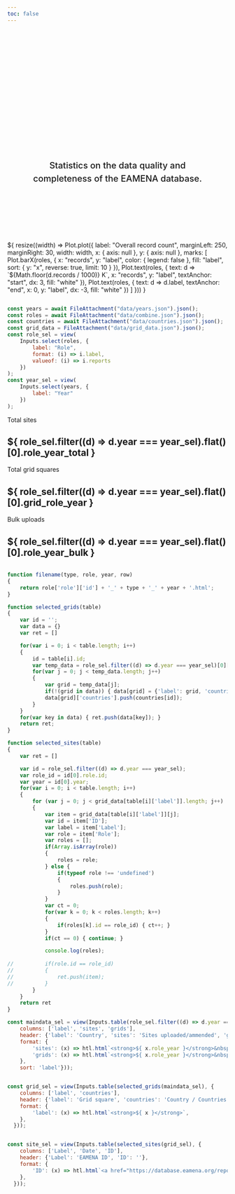 ```yaml
---
toc: false
---
```


<style>

.hero {
  display: flex;
  flex-direction: column;
  align-items: center;
  font-family: var(--sans-serif);
  margin: 4rem 0 8rem;
  text-wrap: balance;
  text-align: center;
}

.hero h1 {
  margin: 2rem 0;
  max-width: none;
  font-size: 14vw;
  font-weight: 900;
  line-height: 1;
  background: linear-gradient(30deg, var(--theme-foreground-focus), currentColor);
  -webkit-background-clip: text;
  -webkit-text-fill-color: transparent;
  background-clip: text;
}

.hero h2 {
  margin: 0;
  max-width: 34em;
  font-size: 20px;
  font-style: initial;
  font-weight: 500;
  line-height: 1.5;
  color: var(--theme-foreground-muted);
}

.nocheckbox td:nth-child(1), .nocheckbox th:nth-child(1) {
  display: none;
}
.nocheckbox td:nth-child(2), .nocheckbox th:nth-child(2) {
  padding-left: 0px;
}

@media (min-width: 640px) {
  .hero h1 {
    font-size: 90px;
  }
}

</style>

<div class="hero">
  <h1>EAMENA Stats</h1>
  <h2>Statistics on the data quality and completeness of the EAMENA database.</h2>
</div>

  <div class="card">${
    resize((width) => Plot.plot({
	label: "Overall record count",
	marginLeft: 250,
	marginRight: 30,
	width: width,
	x: { axis: null },
	y: { axis: null },
	marks: [
		Plot.barX(roles, {
			x: "records",
			y: "label",
			color: { legend: false },
			fill: "label",
			sort: { y: "x", reverse: true, limit: 10 }
		}),
		Plot.text(roles, {
			text: d => `${Math.floor(d.records / 1000)} K`,
			x: "records",
			y: "label",
			textAnchor: "start",
			dx: 3,
			fill: "white"
		}),
		Plot.text(roles, {
			text: d => d.label,
			textAnchor: "end",
			x: 0,
			y: "label",
			dx: -3,
			fill: "white"
		})
	]
    }))
  }</div>

```js

const years = await FileAttachment("data/years.json").json();
const roles = await FileAttachment("data/combine.json").json();
const countries = await FileAttachment("data/countries.json").json();
const grid_data = FileAttachment("data/grid_data.json").json();
const role_sel = view(
	Inputs.select(roles, {
		label: "Role",
		format: (i) => i.label,
		valueof: (i) => i.reports
	})
);
const year_sel = view(
	Inputs.select(years, {
		label: "Year"
	})
);

```

<div class="grid grid-cols-3">
  <div class="card">
	<p> Total sites </p>
	<h2> ${ role_sel.filter((d) => d.year === year_sel).flat()[0].role_year_total } </h2>
  </div>
  <div class="card">
	<p> Total grid squares </p>
	<h2> ${ role_sel.filter((d) => d.year === year_sel).flat()[0].grid_role_year } </h2>
  </div>
  <div class="card">
	<p> Bulk uploads </p>
	<h2> ${ role_sel.filter((d) => d.year === year_sel).flat()[0].role_year_bulk } </h2>
  </div>
</div>

```js

function filename(type, role, year, row)
{
	return role['role']['id'] + '_' + type + '_' + year + '.html';
}

function selected_grids(table)
{
	var id = '';
	var data = {}
	var ret = []

	for(var i = 0; i < table.length; i++)
	{
		id = table[i].id;
		var temp_data = role_sel.filter((d) => d.year === year_sel)[0]['country_role_year'][id]['grids'];
 		for(var j = 0; j < temp_data.length; j++)
		{
			var grid = temp_data[j];
			if(!(grid in data)) { data[grid] = {'label': grid, 'countries': []}; }
			data[grid]['countries'].push(countries[id]);
		}
	}
	for(var key in data) { ret.push(data[key]); }
	return ret;
}

function selected_sites(table)
{
	var ret = []

	var id = role_sel.filter((d) => d.year === year_sel);
	var role_id = id[0].role.id;
	var year = id[0].year;
	for(var i = 0; i < table.length; i++)
	{
		for (var j = 0; j < grid_data[table[i]['label']].length; j++)
		{
			var item = grid_data[table[i]['label']][j];
			var id = item['ID'];
			var label = item['Label'];
			var role = item['Role'];
			var roles = [];
			if(Array.isArray(role))
			{
				roles = role;
			} else {
				if(typeof role !== 'undefined')
				{
					roles.push(role);
				}
			}
			var ct = 0;
			for(var k = 0; k < roles.length; k++)
			{
				if(roles[k].id == role_id) { ct++; }
			}
			if(ct == 0) { continue; }

			console.log(roles);
			
//			if(role.id == role_id)
//			{
//				ret.push(item);
//			}
		}
	}
	return ret
}

const maindata_sel = view(Inputs.table(role_sel.filter((d) => d.year === year_sel).map((d) => d.countries).flat().filter((d) => d.sites.role_year > 0), {
	columns: ['label', 'sites', 'grids'],
	header: {'label': 'Country', 'sites': 'Sites uploaded/ammended', 'grids': 'Grid squares covered'},
	format: {
		'sites': (x) => htl.html`<strong>${ x.role_year }</strong>&nbsp;<a href="${ filename('sites', role_sel.filter((y) => y.year === year_sel).flat()[0], year_sel, '') }"></a>`,
		'grids': (x) => htl.html`<strong>${ x.role_year }</strong>&nbsp;<a href="${ filename('grids', role_sel.filter((y) => y.year === year_sel).flat()[0], year_sel, '') }"></a>`
	},
	sort: 'label'}));

```
<div class="grid grid-cols-2">
<div class="card">

```js

const grid_sel = view(Inputs.table(selected_grids(maindata_sel), {
	columns: ['label', 'countries'],
	header: {'label': 'Grid square', 'countries': 'Country / Countries'},
	format: {
		'label': (x) => htl.html`<strong>${ x }</strong>`,
	},
  }));

```

</div>
<div class="card">

```js

const site_sel = view(Inputs.table(selected_sites(grid_sel), {
	columns: ['Label', 'Date', 'ID'],
	header: {'Label': 'EAMENA ID', 'ID': ''},
	format: {
		'ID': (x) => htl.html`<a href="https://database.eamena.org/report/${ x }">EAMENA Link</a>`,
	},
  }));

```

</div>
</div>
